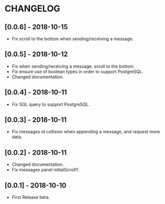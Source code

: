 # CHANGELOG

## [0.0.6] - 2018-10-15
- Fix scroll to the bottom when sending/receiving a message.


## [0.0.5] - 2018-10-12
- Fix when sending/receiving a message, scroll to the bottom.
- Fix ensure use of boolean types in order to support PostgreSQL.
- Changed documentation.


## [0.0.4] - 2018-10-11
- Fix SQL query to support PostgreSQL.


## [0.0.3] - 2018-10-11
- Fix messages id collision when appending a message, and request more data.


## [0.0.2] - 2018-10-11
- Changed documentation.
- Fix messages panel initialScrollY.


## [0.0.1] - 2018-10-10
- First Release beta.
